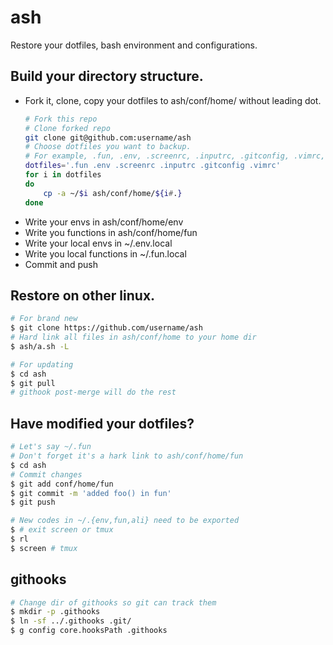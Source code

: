 # ash

Restore your dotfiles, bash environment and configurations.

## Build your directory structure.
* Fork it, clone, copy your dotfiles to ash/conf/home/ without leading dot.
	```bash
    # Fork this repo
    # Clone forked repo
    git clone git@github.com:username/ash
	# Choose dotfiles you want to backup.
    # For example, .fun, .env, .screenrc, .inputrc, .gitconfig, .vimrc, etc.
    dotfiles='.fun .env .screenrc .inputrc .gitconfig .vimrc'
	for i in dotfiles
	do
		cp -a ~/$i ash/conf/home/${i#.}
	done
	```
* Write your envs in ash/conf/home/env
* Write you functions in ash/conf/home/fun
* Write your local envs in ~/.env.local
* Write you local functions in ~/.fun.local
* Commit and push

## Restore on other linux.
```bash
# For brand new
$ git clone https://github.com/username/ash
# Hard link all files in ash/conf/home to your home dir
$ ash/a.sh -L

# For updating
$ cd ash
$ git pull
# githook post-merge will do the rest
```

## Have modified your dotfiles?
```bash
# Let's say ~/.fun
# Don't forget it's a hark link to ash/conf/home/fun
$ cd ash
# Commit changes
$ git add conf/home/fun
$ git commit -m 'added foo() in fun'
$ git push

# New codes in ~/.{env,fun,ali} need to be exported
$ # exit screen or tmux
$ rl
$ screen # tmux
```
## githooks
```bash
# Change dir of githooks so git can track them
$ mkdir -p .githooks
$ ln -sf ../.githooks .git/
$ g config core.hooksPath .githooks
```
